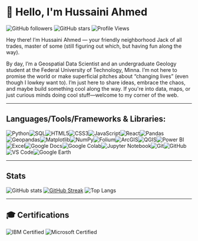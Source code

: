 # 👋 Hello, I'm Hussaini Ahmed

![GitHub followers](https://img.shields.io/github/followers/Husayn01?label=Followers&style=social) ![GitHub stars](https://img.shields.io/github/stars/Husayn01?label=Stars&style=social) ![Profile Views](https://komarev.com/ghpvc/?username=Husayn01&color=blue)

Hey there! I’m Hussaini Ahmed — your friendly neighborhood Jack of all trades, master of some (still figuring out which, but having fun along the way).

By day, I’m a Geospatial Data Scientist and an undergraduate Geology student at the Federal University of Technology, Minna. I’m not here to promise the world or make superficial pitches about “changing lives” (even though I lowkey want to). I’m just here to share ideas, embrace the chaos, and maybe build something cool along the way. If you're into data, maps, or just curious minds doing cool stuff—welcome to my corner of the web.

------------
## Languages/Tools/Frameworks & Libraries:
<img src="https://img.shields.io/badge/-Python-3776AB?logo=python&logoColor=white&style=for-the-badge" alt="Python"><img src="https://img.shields.io/badge/-SQL-4479A1?logo=MySQL&logoColor=white&style=for-the-badge" alt="SQL"><img src="https://img.shields.io/badge/-HTML5-E34F26?logo=html5&logoColor=white&style=for-the-badge" alt="HTML5"><img src="https://img.shields.io/badge/-CSS3-1572B6?logo=css3&logoColor=white&style=for-the-badge" alt="CSS3"><img src="https://img.shields.io/badge/-JavaScript-F7DF1E?logo=javascript&logoColor=black&style=for-the-badge" alt="JavaScript"><img src="https://img.shields.io/badge/-React-61DAFB?logo=react&logoColor=black&style=for-the-badge" alt="React"><img src="https://img.shields.io/badge/-Pandas-150458?logo=pandas&logoColor=white&style=for-the-badge" alt="Pandas"><img src="https://img.shields.io/badge/-Geopandas-4E4E4E?logo=geopandas&logoColor=white&style=for-the-badge" alt="Geopandas"><img src="https://img.shields.io/badge/-Matplotlib-11557C?logo=matplotlib&logoColor=white&style=for-the-badge" alt="Matplotlib"><img src="https://img.shields.io/badge/-NumPy-013243?logo=numpy&logoColor=white&style=for-the-badge" alt="NumPy"><img src="https://img.shields.io/badge/-Folium-77B829?logo=leaflet&logoColor=white&style=for-the-badge" alt="Folium"><img src="https://img.shields.io/badge/-ArcGIS-0077B5?logo=ArcGIS&logoColor=white&style=for-the-badge" alt="ArcGIS"><img src="https://img.shields.io/badge/-QGIS-589632?logo=qgis&logoColor=white&style=for-the-badge" alt="QGIS"><img src="https://img.shields.io/badge/-Power%20BI-F2C811?logo=PowerBI&logoColor=black&style=for-the-badge" alt="Power BI"><img src="https://img.shields.io/badge/-Excel-217346?logo=microsoft-excel&logoColor=white&style=for-the-badge" alt="Excel"><img src="https://img.shields.io/badge/-Google%20Docs-4285F4?logo=googledocs&logoColor=white&style=for-the-badge" alt="Google Docs"><img src="https://img.shields.io/badge/-Google%20Colab-F9AB00?logo=googlecolab&logoColor=black&style=for-the-badge" alt="Google Colab"><img src="https://img.shields.io/badge/-Jupyter-FF8C00?logo=jupyter&logoColor=white&style=for-the-badge" alt="Jupyter Notebook"><img src="https://img.shields.io/badge/-Git-F05032?logo=git&logoColor=white&style=for-the-badge" alt="Git"><img src="https://img.shields.io/badge/-GitHub-181717?logo=GitHub&logoColor=white&style=for-the-badge" alt="GitHub"><img src="https://img.shields.io/badge/-VS%20Code-007ACC?logo=visualstudiocode&logoColor=white&style=for-the-badge" alt="VS Code"><img src="https://img.shields.io/badge/-Google%20Earth-4285F4?logo=googleearth&logoColor=white&style=for-the-badge" alt="Google Earth">

------------
## Stats

![GitHub stats](https://github-readme-stats.vercel.app/api?username=Husayn01&show_icons=true&theme=radical)
[![GitHub Streak](https://streak-stats.demolab.com/?user=Husayn01&theme=radical)](https://git.io/streak-stats)
![Top Langs](https://github-readme-stats.vercel.app/api/top-langs/?username=Husayn01&layout=compact&theme=radical)

------------

## 🎓 Certifications

![IBM Certified](https://img.shields.io/badge/IBM-Certified-blue)
![Microsoft Certified](https://img.shields.io/badge/Microsoft-Certified-green)
